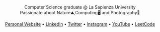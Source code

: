 <p align="center">
Computer Science graduate @ La Sapienza University
<br>
Passionate about Nature⛰️,Computing🖥️ and Photography📸
</p>

<p align="center">
  <a href="https://luciancrainic.github.io/" target="_blank">Personal Website</a> •
  <a href="https://www.linkedin.com/in/lucian-dorin-crainic-705510183/" target="_blank">LinkedIn</a> •
  <a href="https://twitter.com/luciancrainic" target="_blank">Twitter</a> •
  <a href="https://instagram.com/luciancrainic" target="_blank">Instagram</a> •
  <a href="https://www.youtube.com/@luciancrainic" target="_blank">YouTube</a> •
  <a href="https://leetcode.com/luciancrainic/" target="_blank">LeetCode</a>
</p>
                                       
